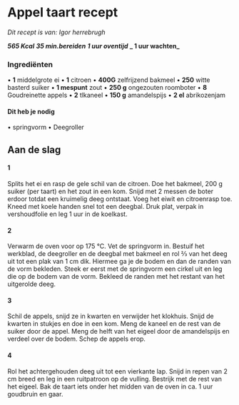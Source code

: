 # Appel taart recept

_Dit recept is van: Igor herrebrugh_

**_565 Kcal_**
**_35 min.bereiden_**
**_1 uur oventijd_**
**_ 1 uur wachten_**

### Ingrediënten

• **1** middelgrote ei
• **1** citroen
• **400G** zelfrijzend bakmeel
• **250** witte basterd suiker
• **1 mespunt** zout
• **250 g** ongezouten roomboter
• **8** Goudreinette appels
• **2** tlkaneel
• **150 g** amandelspijs
• **2 el** abrikozenjam
#### Dit heb je nodig
• springvorm 
• Deegroller

## Aan de slag
#### 1
Splits het ei en rasp de gele schil van de citroen. Doe het bakmeel, 200 g suiker (per taart) en het zout in een kom. Snijd met 2 messen de boter erdoor totdat een kruimelig deeg ontstaat. Voeg het eiwit en citroenrasp toe. Kneed met koele handen snel tot een deegbal. Druk plat, verpak in vershoudfolie en leg 1 uur in de koelkast.
#### 2
Verwarm de oven voor op 175 °C. Vet de springvorm in. Bestuif het werkblad, de deegroller en de deegbal met bakmeel en rol ⅔ van het deeg uit tot een plak van 1 cm dik. Hiermee ga je de bodem en dan de randen van de vorm bekleden. Steek er eerst met de springvorm een cirkel uit en leg die op de bodem van de vorm. Bekleed de randen met het restant van het uitgerolde deeg.
#### 3
Schil de appels, snijd ze in kwarten en verwijder het klokhuis. Snijd de kwarten in stukjes en doe in een kom. Meng de kaneel en de rest van de suiker door de appel. Meng de helft van het eigeel door de amandelspijs en verdeel over de bodem. Schep de appels erop.
#### 4
Rol het achtergehouden deeg uit tot een vierkante lap. Snijd in repen van 2 cm breed en leg in een ruitpatroon op de vulling. Bestrijk met de rest van het eigeel. Bak de taart iets onder het midden van de oven in ca. 1 uur goudbruin en gaar.